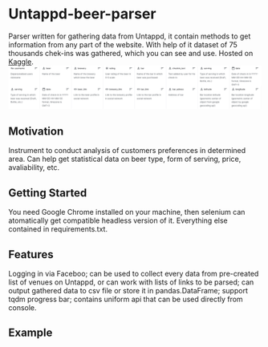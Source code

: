 # Untappd-beer-parser
Parser written for gathering data from Untappd, it contain methods to get information from any part of the website. With help of it dataset of 75 thousands chek-ins was gathered, which you can see and use. Hosted on [Kaggle](https://www.kaggle.com/kondrasso/saint-petersburg-craft-beer).
![image](github_readme_header.png)

## Motivation
Instrument to conduct analysis of customers preferences in determined area. Can help get statistical data on beer type, form of serving, price, avaliability, etc. 

## Getting Started
You need Google Chrome installed on your machine, then selenium can atomatically get compatible headless version of it. Everything else contained in requirements.txt.

## Features

Logging in via Faceboo; can be used to collect every data from pre-created list of venues on Untappd, or can work with lists of links to be parsed; can output gathered data to csv file or store it in pandas.DataFrame; support tqdm progress bar; contains uniform api that can be used directly from console. 

## Example





